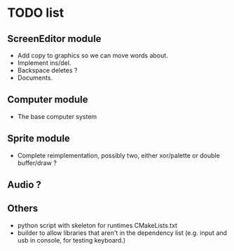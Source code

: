 # TODO list

## ScreenEditor module
- Add copy to graphics so we can move words about.
- Implement ins/del.
- Backspace deletes ?
- Documents.

## Computer module
- The base computer system

## Sprite module
- Complete reimplementation, possibly two, either xor/palette or double buffer/draw ?

## Audio ?

## Others
- python script with skeleton for runtimes CMakeLists.txt
- builder to allow libraries that aren't in the dependency list (e.g. input and usb in console, for testing keyboard.)

